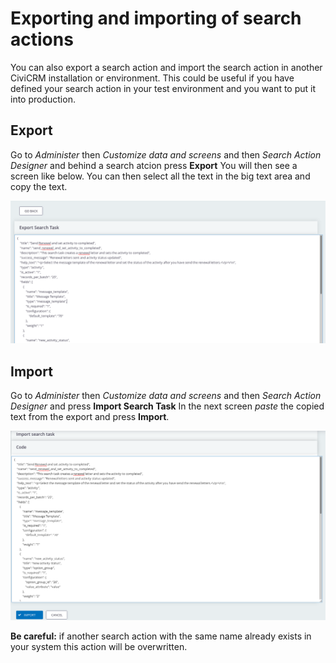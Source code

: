# Exporting and importing of search actions

You can also export a search action and import the search action in another CiviCRM installation or environment.
This could be useful if you have defined your search action in your test environment and you want to put it into production.

## Export

Go to *Administer* then *Customize data and screens* and then *Search Action Designer* and behind a search atcion press **Export**
You will then see a screen like below. You can then select all the text in the big text area and copy the text. 

![Export screenshot 1](images/export1.png)

## Import

Go to *Administer* then *Customize data and screens* and then *Search Action Designer* and press **Import Search Task**
In the next screen *paste* the copied text from the export and press **Import**.

![Import screenshot 1](images/import1.png)

**Be careful:** if another search action with the same name already exists in your system this action will be overwritten. 